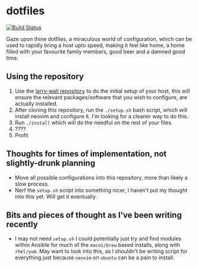 # dotfiles

[![Build Status](https://travis-ci.org/JohnVonNeumann/dotfiles.svg?branch=master)](https://travis-ci.org/JohnVonNeumann/dotfiles)

Gaze upon thine dotfiles, a miraculous world of configuration, which can be
used to rapidly bring a host upto speed, making it feel like home, a home
filled with your favourite family members, good beer and a damned good time.

## Using the repository

1. Use the [larry-wall repository](https://github.com/JohnVonNeumann/larry-wall) to do the initial setup of your host, this will ensure the relevant packages/software that you wish to configure, are actually installed.
2. After cloning this repository, run the `./setup.sh` bash script, which will install neovim and configure it. I'm looking for a cleaner way to do this.
3. Run `./install` which will do the needful on the rest of your files.
4. ????
5. Profit

## Thoughts for times of implementation, not slightly-drunk planning

* Move all possible configurations into this repository, more than likely a slow process.
* Nerf the `setup.sh` script into something nicer, I haven't put my thought into this yet. Will get it eventually.

## Bits and pieces of thought as I've been writing recently

* I may not need `setup.sh` I could potentially just try and find modules within Ansible for much of the `macos/brew` based installs, along with `rhel/yum`. May want to look into this, as I shouldn't be writing script for everything just because `neovim` on `ubuntu` can be a pain to install.
